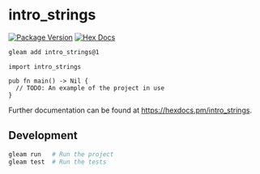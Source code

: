 # intro_strings

[![Package Version](https://img.shields.io/hexpm/v/intro_strings)](https://hex.pm/packages/intro_strings)
[![Hex Docs](https://img.shields.io/badge/hex-docs-ffaff3)](https://hexdocs.pm/intro_strings/)

```sh
gleam add intro_strings@1
```
```gleam
import intro_strings

pub fn main() -> Nil {
  // TODO: An example of the project in use
}
```

Further documentation can be found at <https://hexdocs.pm/intro_strings>.

## Development

```sh
gleam run   # Run the project
gleam test  # Run the tests
```
